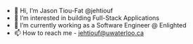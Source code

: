 - 👋 Hi, I’m Jason Tiou-Fat @jehtiouf
- 👀 I’m interested in building Full-Stack Applications
- 🌱 I’m currently working as a Software Engineer @ Enlighted
- 📫 How to reach me - jehtiouf@uwaterloo.ca
<!---
jehtiouf/jehtiouf is a ✨ special ✨ repository because its `README.md` (this file) appears on your GitHub profile.
You can click the Preview link to take a look at your changes.
--->
